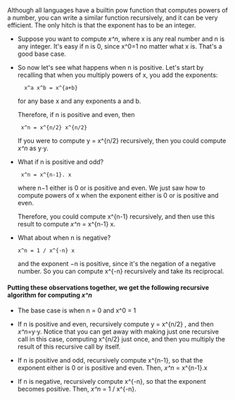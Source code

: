 Although all languages have a builtin pow function that computes powers of a number, you can write a similar function recursively, and it can be very efficient. The only hitch is that the exponent has to be an integer.

* Suppose you want to compute _x^n_, where x is any real number and n is any integer. It's easy if n is 0, since x^0=1 
no matter what x is. That's a good base case.

* So now let's see what happens when n is positive. Let's start by recalling that when you multiply powers of x, you add the exponents: 

        x^a x^b = x^{a+b}
    for any base x and any exponents a and b.
 
    Therefore, if n is positive and even, then 
          
       x^n = x^{n/2} x^{n/2}
    If you were to compute y = x^{n/2}
  recursively, then you could compute _x^n_
  as y⋅y.
   
 *   What if n is positive and odd?
    
          x^n = x^{n-1}. x  
        
        where n−1 either is 0 or is positive and even. 
        We just saw how to compute powers of x when the exponent either is 0 or is positive and even.
        
        Therefore, you could compute x^{n-1} 
  recursively, and then use this result to compute _x^n_ = x^{n-1} x.

*   What about when n is negative?
    
        x^n = 1 / x^{-n} x 
    and the exponent −n is positive, since it's the negation of a negative number. So you can compute x^{-n} 
 recursively and take its reciprocal.

#### Putting these observations together, we get the following recursive algorithm for computing _x^n_
 *  The base case is when n = 0 and x^0 = 1
 *  If n is positive and even, recursively compute y = x^{n/2} 
 , and then _x^n_=y⋅y. Notice that you can get away with making just one recursive call in this case, computing x^{n/2}
 just once, and then you multiply the result of this recursive call by itself.

*   If n is positive and odd, recursively compute x^{n-1}, so that the exponent either is 0 or is positive and even. Then, _x^n_ = x^{n-1}.x 

*   If n is negative, recursively compute x^{-n}, so that the exponent becomes positive. Then, _x^n_ = 1 / x^{-n}.
